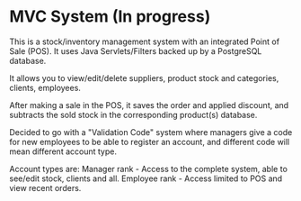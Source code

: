 # MVC System (In progress)
This is a stock/inventory management system with an integrated Point of Sale (POS). It uses Java Servlets/Filters backed up by a PostgreSQL database.

It allows you to view/edit/delete suppliers, product stock and categories, clients, employees.

After making a sale in the POS, it saves the order and applied discount, and subtracts the sold stock in the corresponding product(s) database.

Decided to go with a "Validation Code" system where managers give a code for new employees to be able to register an account, and different code will mean different account type.

Account types are:
Manager rank - Access to the complete system, able to see/edit stock, clients and all.
Employee rank - Access limited to POS and view recent orders.